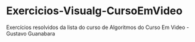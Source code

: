 # Exercicios-Visualg-CursoEmVideo
 Exercícios resolvidos da lista do curso de Algoritmos do Curso Em Video - Gustavo Guanabara
